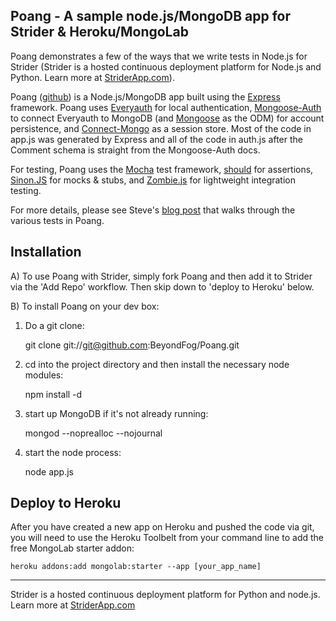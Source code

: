 ## Poang - A sample node.js/MongoDB app for Strider &amp; Heroku/MongoLab

Poang demonstrates a few of the ways that we write tests in Node.js for Strider (Strider is a hosted continuous deployment platform for Node.js and Python. Learn more at [StriderApp.com](http://striderapp.com)).

Poang ([github](https://github.com/BeyondFog/Poang)) is a Node.js/MongoDB app built using the [Express](http://expressjs.com/) framework. Poang uses [Everyauth](http://everyauth.com/) for local authentication, [Mongoose-Auth](https://github.com/bnoguchi/mongoose-auth) to connect Everyauth to MongoDB (and [Mongoose](http://mongoosejs.com/) as the ODM) for account persistence, and [Connect-Mongo](https://github.com/kcbanner/connect-mongo) as a session store. Most of the code in app.js was generated by Express and all of the code in auth.js after the Comment schema is straight from the Mongoose-Auth docs.

For testing, Poang uses the [Mocha](http://visionmedia.github.com/mocha/) test framework, [should](https://github.com/visionmedia/should.js) for assertions, [Sinon.JS](http://sinonjs.org/) for mocks & stubs, and [Zombie.js](http://zombie.labnotes.org/) for lightweight integration testing.

For more details, please see Steve's [blog post](http://blog.beyondfog.com/?p=222) that walks through the various tests in Poang.

## Installation
 
A) To use Poang with Strider, simply fork Poang and then add it to Strider via the 'Add Repo' workflow. Then skip down to 'deploy to Heroku' below.

B) To install Poang on your dev box:

1) Do a git clone:

    git clone git://git@github.com:BeyondFog/Poang.git
    
2) cd into the project directory and then install the necessary node modules:

    npm install -d

3) start up MongoDB if it's not already running:
  
    mongod --noprealloc --nojournal
    
4) start the node process:

    node app.js

## Deploy to Heroku

After you have created a new app on Heroku and pushed the code via git, you will need to use the Heroku Toolbelt from your command line to add the free MongoLab starter addon:

    heroku addons:add mongolab:starter --app [your_app_name]
-----

Strider is a hosted continuous deployment platform for Python and node.js. Learn more at [StriderApp.com](http://striderapp.com)
